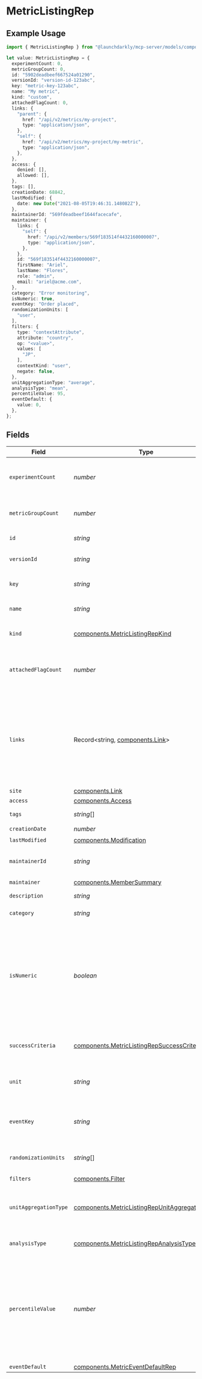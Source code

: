 # MetricListingRep

## Example Usage

```typescript
import { MetricListingRep } from "@launchdarkly/mcp-server/models/components";

let value: MetricListingRep = {
  experimentCount: 0,
  metricGroupCount: 0,
  id: "5902deadbeef667524a01290",
  versionId: "version-id-123abc",
  key: "metric-key-123abc",
  name: "My metric",
  kind: "custom",
  attachedFlagCount: 0,
  links: {
    "parent": {
      href: "/api/v2/metrics/my-project",
      type: "application/json",
    },
    "self": {
      href: "/api/v2/metrics/my-project/my-metric",
      type: "application/json",
    },
  },
  access: {
    denied: [],
    allowed: [],
  },
  tags: [],
  creationDate: 68842,
  lastModified: {
    date: new Date("2021-08-05T19:46:31.148082Z"),
  },
  maintainerId: "569fdeadbeef1644facecafe",
  maintainer: {
    links: {
      "self": {
        href: "/api/v2/members/569f183514f4432160000007",
        type: "application/json",
      },
    },
    id: "569f183514f4432160000007",
    firstName: "Ariel",
    lastName: "Flores",
    role: "admin",
    email: "ariel@acme.com",
  },
  category: "Error monitoring",
  isNumeric: true,
  eventKey: "Order placed",
  randomizationUnits: [
    "user",
  ],
  filters: {
    type: "contextAttribute",
    attribute: "country",
    op: "<value>",
    values: [
      "JP",
    ],
    contextKind: "user",
    negate: false,
  },
  unitAggregationType: "average",
  analysisType: "mean",
  percentileValue: 95,
  eventDefault: {
    value: 0,
  },
};
```

## Fields

| Field                                                                                                                                                                                | Type                                                                                                                                                                                 | Required                                                                                                                                                                             | Description                                                                                                                                                                          | Example                                                                                                                                                                              |
| ------------------------------------------------------------------------------------------------------------------------------------------------------------------------------------ | ------------------------------------------------------------------------------------------------------------------------------------------------------------------------------------ | ------------------------------------------------------------------------------------------------------------------------------------------------------------------------------------ | ------------------------------------------------------------------------------------------------------------------------------------------------------------------------------------ | ------------------------------------------------------------------------------------------------------------------------------------------------------------------------------------ |
| `experimentCount`                                                                                                                                                                    | *number*                                                                                                                                                                             | :heavy_minus_sign:                                                                                                                                                                   | The number of experiments using this metric                                                                                                                                          | 0                                                                                                                                                                                    |
| `metricGroupCount`                                                                                                                                                                   | *number*                                                                                                                                                                             | :heavy_minus_sign:                                                                                                                                                                   | The number of metric groups using this metric                                                                                                                                        | 0                                                                                                                                                                                    |
| `id`                                                                                                                                                                                 | *string*                                                                                                                                                                             | :heavy_check_mark:                                                                                                                                                                   | The ID of this metric                                                                                                                                                                | 5902deadbeef667524a01290                                                                                                                                                             |
| `versionId`                                                                                                                                                                          | *string*                                                                                                                                                                             | :heavy_check_mark:                                                                                                                                                                   | The version ID of the metric                                                                                                                                                         | version-id-123abc                                                                                                                                                                    |
| `key`                                                                                                                                                                                | *string*                                                                                                                                                                             | :heavy_check_mark:                                                                                                                                                                   | A unique key to reference the metric                                                                                                                                                 | metric-key-123abc                                                                                                                                                                    |
| `name`                                                                                                                                                                               | *string*                                                                                                                                                                             | :heavy_check_mark:                                                                                                                                                                   | A human-friendly name for the metric                                                                                                                                                 | My metric                                                                                                                                                                            |
| `kind`                                                                                                                                                                               | [components.MetricListingRepKind](../../models/components/metriclistingrepkind.md)                                                                                                   | :heavy_check_mark:                                                                                                                                                                   | The kind of event the metric tracks                                                                                                                                                  | custom                                                                                                                                                                               |
| `attachedFlagCount`                                                                                                                                                                  | *number*                                                                                                                                                                             | :heavy_minus_sign:                                                                                                                                                                   | The number of feature flags currently attached to this metric                                                                                                                        | 0                                                                                                                                                                                    |
| `links`                                                                                                                                                                              | Record<string, [components.Link](../../models/components/link.md)>                                                                                                                   | :heavy_check_mark:                                                                                                                                                                   | The location and content type of related resources                                                                                                                                   | {<br/>"parent": {<br/>"href": "/api/v2/metrics/my-project",<br/>"type": "application/json"<br/>},<br/>"self": {<br/>"href": "/api/v2/metrics/my-project/my-metric",<br/>"type": "application/json"<br/>}<br/>} |
| `site`                                                                                                                                                                               | [components.Link](../../models/components/link.md)                                                                                                                                   | :heavy_minus_sign:                                                                                                                                                                   | N/A                                                                                                                                                                                  |                                                                                                                                                                                      |
| `access`                                                                                                                                                                             | [components.Access](../../models/components/access.md)                                                                                                                               | :heavy_minus_sign:                                                                                                                                                                   | N/A                                                                                                                                                                                  |                                                                                                                                                                                      |
| `tags`                                                                                                                                                                               | *string*[]                                                                                                                                                                           | :heavy_check_mark:                                                                                                                                                                   | Tags for the metric                                                                                                                                                                  | []                                                                                                                                                                                   |
| `creationDate`                                                                                                                                                                       | *number*                                                                                                                                                                             | :heavy_check_mark:                                                                                                                                                                   | N/A                                                                                                                                                                                  |                                                                                                                                                                                      |
| `lastModified`                                                                                                                                                                       | [components.Modification](../../models/components/modification.md)                                                                                                                   | :heavy_minus_sign:                                                                                                                                                                   | N/A                                                                                                                                                                                  |                                                                                                                                                                                      |
| `maintainerId`                                                                                                                                                                       | *string*                                                                                                                                                                             | :heavy_minus_sign:                                                                                                                                                                   | The ID of the member who maintains this metric                                                                                                                                       | 569fdeadbeef1644facecafe                                                                                                                                                             |
| `maintainer`                                                                                                                                                                         | [components.MemberSummary](../../models/components/membersummary.md)                                                                                                                 | :heavy_minus_sign:                                                                                                                                                                   | N/A                                                                                                                                                                                  |                                                                                                                                                                                      |
| `description`                                                                                                                                                                        | *string*                                                                                                                                                                             | :heavy_minus_sign:                                                                                                                                                                   | Description of the metric                                                                                                                                                            |                                                                                                                                                                                      |
| `category`                                                                                                                                                                           | *string*                                                                                                                                                                             | :heavy_minus_sign:                                                                                                                                                                   | The category of the metric                                                                                                                                                           | Error monitoring                                                                                                                                                                     |
| `isNumeric`                                                                                                                                                                          | *boolean*                                                                                                                                                                            | :heavy_minus_sign:                                                                                                                                                                   | For custom metrics, whether to track numeric changes in value against a baseline (<code>true</code>) or to track a conversion when an end user takes an action (<code>false</code>). | true                                                                                                                                                                                 |
| `successCriteria`                                                                                                                                                                    | [components.MetricListingRepSuccessCriteria](../../models/components/metriclistingrepsuccesscriteria.md)                                                                             | :heavy_minus_sign:                                                                                                                                                                   | For custom metrics, the success criteria                                                                                                                                             |                                                                                                                                                                                      |
| `unit`                                                                                                                                                                               | *string*                                                                                                                                                                             | :heavy_minus_sign:                                                                                                                                                                   | For numeric custom metrics, the unit of measure                                                                                                                                      |                                                                                                                                                                                      |
| `eventKey`                                                                                                                                                                           | *string*                                                                                                                                                                             | :heavy_minus_sign:                                                                                                                                                                   | For custom metrics, the event key to use in your code                                                                                                                                | Order placed                                                                                                                                                                         |
| `randomizationUnits`                                                                                                                                                                 | *string*[]                                                                                                                                                                           | :heavy_minus_sign:                                                                                                                                                                   | An array of randomization units allowed for this metric                                                                                                                              | [<br/>"user"<br/>]                                                                                                                                                                   |
| `filters`                                                                                                                                                                            | [components.Filter](../../models/components/filter.md)                                                                                                                               | :heavy_minus_sign:                                                                                                                                                                   | N/A                                                                                                                                                                                  |                                                                                                                                                                                      |
| `unitAggregationType`                                                                                                                                                                | [components.MetricListingRepUnitAggregationType](../../models/components/metriclistingrepunitaggregationtype.md)                                                                     | :heavy_minus_sign:                                                                                                                                                                   | The method by which multiple unit event values are aggregated                                                                                                                        | average                                                                                                                                                                              |
| `analysisType`                                                                                                                                                                       | [components.MetricListingRepAnalysisType](../../models/components/metriclistingrepanalysistype.md)                                                                                   | :heavy_minus_sign:                                                                                                                                                                   | The method for analyzing metric events                                                                                                                                               | mean                                                                                                                                                                                 |
| `percentileValue`                                                                                                                                                                    | *number*                                                                                                                                                                             | :heavy_minus_sign:                                                                                                                                                                   | The percentile for the analysis method. An integer denoting the target percentile between 0 and 100. Required when <code>analysisType</code> is <code>percentile</code>.             | 95                                                                                                                                                                                   |
| `eventDefault`                                                                                                                                                                       | [components.MetricEventDefaultRep](../../models/components/metriceventdefaultrep.md)                                                                                                 | :heavy_minus_sign:                                                                                                                                                                   | N/A                                                                                                                                                                                  |                                                                                                                                                                                      |